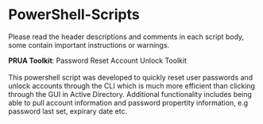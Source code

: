 # PowerShell-Scripts


Please read the header descriptions and comments in each script body, some contain important instructions or warnings.

<b>PRUA Toolkit</b>: Password Reset Account Unlock Toolkit<br></br>
This powershell script was developed to quickly reset user passwords and unlock accounts through the CLI which is much more efficient than clicking through the GUI in Active Directory.
Additional functionality includes being able to pull account information and password propertity information, e.g password last set, expirary date etc. 
